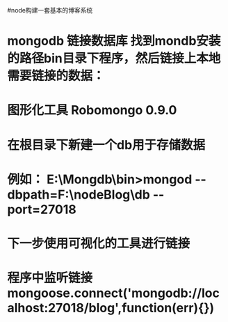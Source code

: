 #node构建一套基本的博客系统

# mongodb  链接数据库    找到mondb安装的路径bin目录下程序，然后链接上本地需要链接的数据：
# 图形化工具  Robomongo 0.9.0 
# 在根目录下新建一个db用于存储数据
# 例如：  E:\Mongdb\bin>mongod --dbpath=F:\nodeBlog\db --port=27018
# 下一步使用可视化的工具进行链接
# 程序中监听链接   mongoose.connect('mongodb://localhost:27018/blog',function(err){})